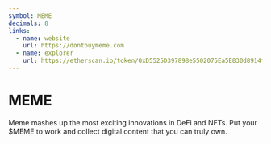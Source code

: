 ```yaml
---
symbol: MEME
decimals: 8
links:
  - name: website
    url: https://dontbuymeme.com
  - name: explorer
    url: https://etherscan.io/token/0xD5525D397898e5502075Ea5E830d8914f6F0affe
---
```


# MEME

Meme mashes up the most exciting innovations in DeFi and NFTs. Put your $MEME to work and collect digital content that you can truly own.
